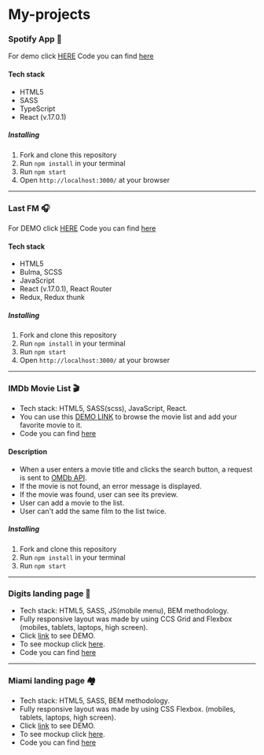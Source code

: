 # My-projects

### Spotify App 	:musical_note:

For demo click [HERE](https://antonskliarov.github.io/spotify-app/)
Code you can find [here](https://github.com/AntonSkliarov/spotify-app)

#### Tech stack

  * HTML5
  * SASS
  * TypeScript
  * React (v.17.0.1)

##### Installing

1. Fork and clone this repository
2. Run `npm install` in your terminal
3. Run `npm start`
4. Open `http://localhost:3000/` at your browser

*****


### Last FM :headphones:

For DEMO click [HERE](https://antonskliarov.github.io/last-fm/#/)
Code you can find [here](https://github.com/AntonSkliarov/last-fm)

#### Tech stack

  * HTML5
  * Bulma, SCSS
  * JavaScript
  * React (v.17.0.1), React Router
  * Redux, Redux thunk

##### Installing

1. Fork and clone this repository
2. Run `npm install` in your terminal
3. Run `npm start`
4. Open `http://localhost:3000/` at your browser

*****


### IMDb Movie List :clapper:

  * Tech stack: HTML5, SASS(scss), JavaScript, React.
  * You can use this [DEMO LINK](https://antonskliarov.github.io/react_movies-list-fetch-movies/) to browse the movie list and add your favorite movie to it.
  * Code you can find [here](https://github.com/AntonSkliarov/react_movies-list-fetch-movies)

#### Description

  * When a user enters a movie title and clicks the search button, a request is sent to [OMDb API](http://www.omdbapi.com/).
  * If the movie is not found, an error message is displayed.
  * If the movie was found, user can see its preview.
  * User can add a movie to the list.
  * User can't add the same film to the list twice.

##### Installing

1. Fork and clone this repository
2. Run `npm install` in your terminal
3. Run `npm start`

*****


### Digits landing page :man_dancing:

  * Tech stack: HTML5, SASS, JS(mobile menu), BEM methodology.
  * Fully responsive layout was made by using CCS Grid and Flexbox (mobiles, tablets, laptops, high screen).
  * Click [link](https://antonskliarov.github.io/Digits/) to see DEMO.
  * To see mockup click [here](https://www.figma.com/file/4FFdA5s7zLfk3uFU1mLhWZ/Digits-Demo-%26-Preview-(Copy)?node-id=3%3A0).
  * Code you can find [here](https://github.com/AntonSkliarov/Digits/tree/develop)

*****


### Miami landing page :houses:

  * Tech stack: HTML5, SASS, BEM methodology.
  * Fully responsive layout was made by using CSS Flexbox. (mobiles, tablets, laptops, high screen).
  * Click [link](https://antonskliarov.github.io/layout_miami/) to see DEMO.
  * To see mockup click [here](https://www.figma.com/file/nHz8bflIwJaWP3P99vKTH5/miami_home_new).
  * Code you can find [here](https://github.com/AntonSkliarov/layout_miami/tree/develop)
